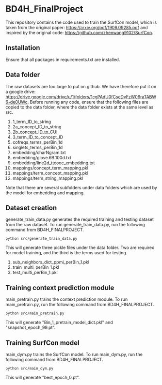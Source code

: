 # BD4H_FinalProject

This repository contains the code used to train the SurfCon model, which is taken from the original paper: https://arxiv.org/pdf/1906.09285.pdf and inspired by the original code: https://github.com/zhenwang9102/SurfCon.

## Installation

Ensure that all packages in requirements.txt are installed.

## Data folder

The raw datasets are too large to put on github. We have therefore put it on a google drive: https://drive.google.com/drive/u/1/folders/1cgPAdU0fCseDvFzW06raTABW6-de0UWc. Before running any code, ensure that the following files are copied to the data folder, where the data folder exists at the same level as src.

1. 1_term_ID_to_string
2. 2a_concept_ID_to_string
3. 2b_concept_ID_to_CUI
4. 3_term_ID_to_concept_ID
5. cofreqs_terms_perBin_1d
6. singlets_terms_perBin_1d
7. embedding/charNgram.txt
8. embedding/glove.6B.100d.txt
9. embedding/line2d_ttcooc_embedding.txt
10. mappings/concept_term_mapping.pkl
11. mappings/term_concept_mapping.pkl
12. mappings/term_string_mapping.pkl

Note that there are several subfolders under data folders which are used by the model for embedding and mapping.

## Dataset creation

generate_train_data.py generates the required training and testing dataset from the raw dataset. To run generate_train_data.py, run the following command from BD4H_FINALPROJECT.

```
python src/generate_train_data.py
```

This will generate three pickle files under the data folder. Two are required for model training, and the third is the terms used for testing.

1. sub_neighbors_dict_ppmi_perBin_1.pkl
2. train_multi_perBin_1.pkl
3. test_multi_perBin_1.pkl

## Training context prediction module

main_pretrain.py trains the context prediction module. To run main_pretrain.py, run the following command from BD4H_FINALPROJECT.

```
python src/main_pretrain.py
```

This will generate "Bin_1_pretrain_model_dict.pkl" and "snapshot_epoch_99.pt".

## Training SurfCon model

main_dym.py trains the SurfCon model. To run main_dym.py, run the following command from BD4H_FINALPROJECT.

```
python src/main_dym.py
```

This will generate "best_epoch_0.pt".
